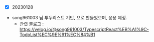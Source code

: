 - [x] 20230128 
* song961003 님 투두리스트 기반, 으로 만들었으며, 응용 예정.
  * 관련 블로그 : https://velog.io/@song961003/TypescriptReact%EB%A1%9C-TodoList%EC%9E%91%EC%84%B1
